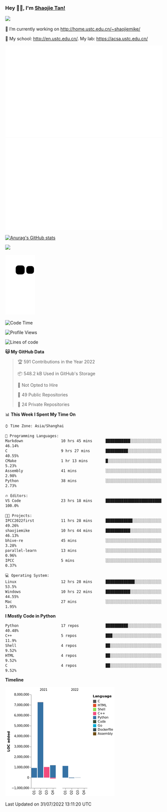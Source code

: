 

<!--
**Kirrito-k423/Kirrito-k423** is a ✨ _special_ ✨ repository because its `README.md` (this file) appears on your GitHub profile.

Here are some ideas to get you started:

- 🔭 I’m currently working on ...
- 🌱 I’m currently learning ...
- 👯 I’m looking to collaborate on ...
- 🤔 I’m looking for help with ...
- 💬 Ask me about ...
- 📫 How to reach me: ...
- 😄 Pronouns: ...
- ⚡ Fun fact: ...
-->
### Hey 👋🏽, I'm [Shaojie Tan!](http://home.ustc.edu.cn/~shaojiemike/about)

![](https://visitor-badge.glitch.me/badge?page_id=Kirrito-k423.Kirrito-k423)

🔭 I’m currently working on http://home.ustc.edu.cn/~shaojiemike/

👯 My school: http://en.ustc.edu.cn/. My lab: https://acsa.ustc.edu.cn/

![](https://github.com/Kirrito-k423/github-stats/blob/master/generated/overview.svg)
![](https://github.com/Kirrito-k423/github-stats/blob/master/generated/languages.svg)

[![Anurag's GitHub stats](https://github-readme-stats.vercel.app/api?username=Kirrito-k423&theme=flag-india&show_icons=true&hide=stars,prs,issues,contribs)](https://github.com/anuraghazra/github-readme-stats)

![](https://github-profile-summary-cards.vercel.app/api/cards/profile-details?username=Kirrito-k423&theme=vue)

![snake gif](https://github.com/Kirrito-k423/Kirrito-k423/blob/output/github-contribution-grid-snake.svg)

<!--START_SECTION:waka-->
![Code Time](http://img.shields.io/badge/Code%20Time-390%20hrs%2030%20mins-blue)

![Profile Views](http://img.shields.io/badge/Profile%20Views-0-blue)

![Lines of code](https://img.shields.io/badge/From%20Hello%20World%20I%27ve%20Written-11%20Million%20lines%20of%20code-blue)

**🐱 My GitHub Data** 

> 🏆 591 Contributions in the Year 2022
 > 
> 📦 548.2 kB Used in GitHub's Storage 
 > 
> 🚫 Not Opted to Hire
 > 
> 📜 49 Public Repositories 
 > 
> 🔑 24 Private Repositories  
 > 
📊 **This Week I Spent My Time On** 

```text
⌚︎ Time Zone: Asia/Shanghai

💬 Programming Languages: 
Markdown                 10 hrs 45 mins      ███████████░░░░░░░░░░░░░░   46.14% 
C                        9 hrs 27 mins       ██████████░░░░░░░░░░░░░░░   40.55% 
CMake                    1 hr 13 mins        █░░░░░░░░░░░░░░░░░░░░░░░░   5.23% 
Assembly                 41 mins             ░░░░░░░░░░░░░░░░░░░░░░░░░   2.98% 
Python                   38 mins             ░░░░░░░░░░░░░░░░░░░░░░░░░   2.73%

🔥 Editors: 
VS Code                  23 hrs 18 mins      █████████████████████████   100.0%

🐱‍💻 Projects: 
IPCC2022first            11 hrs 28 mins      ████████████░░░░░░░░░░░░░   49.26% 
shaojiemike              10 hrs 44 mins      ███████████░░░░░░░░░░░░░░   46.13% 
bhive-re                 45 mins             ░░░░░░░░░░░░░░░░░░░░░░░░░   3.28% 
parallel-learn           13 mins             ░░░░░░░░░░░░░░░░░░░░░░░░░   0.96% 
IPCC                     5 mins              ░░░░░░░░░░░░░░░░░░░░░░░░░   0.37%

💻 Operating System: 
Linux                    12 hrs 28 mins      █████████████░░░░░░░░░░░░   53.5% 
Windows                  10 hrs 22 mins      ███████████░░░░░░░░░░░░░░   44.55% 
Mac                      27 mins             ░░░░░░░░░░░░░░░░░░░░░░░░░   1.95%

```

**I Mostly Code in Python** 

```text
Python                   17 repos            ██████████░░░░░░░░░░░░░░░   40.48% 
C++                      5 repos             ███░░░░░░░░░░░░░░░░░░░░░░   11.9% 
Shell                    4 repos             ██░░░░░░░░░░░░░░░░░░░░░░░   9.52% 
HTML                     4 repos             ██░░░░░░░░░░░░░░░░░░░░░░░   9.52% 
C                        4 repos             ██░░░░░░░░░░░░░░░░░░░░░░░   9.52%

```


**Timeline**

![Chart not found](https://raw.githubusercontent.com/Kirrito-k423/Kirrito-k423/main/charts/bar_graph.png) 


 Last Updated on 31/07/2022 13:11:20 UTC
<!--END_SECTION:waka-->

